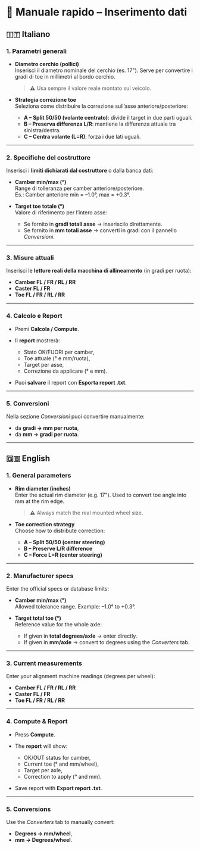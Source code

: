
# 📖 Manuale rapido – Inserimento dati

## 🇮🇹 Italiano

### 1. Parametri generali
- **Diametro cerchio (pollici)**  
  Inserisci il diametro nominale del cerchio (es. 17"). Serve per convertire i gradi di toe in millimetri al bordo cerchio.  
  > ⚠️ Usa sempre il valore reale montato sul veicolo.

- **Strategia correzione toe**  
  Seleziona come distribuire la correzione sull’asse anteriore/posteriore:  
  - **A – Split 50/50 (volante centrato)**: divide il target in due parti uguali.  
  - **B – Preserva differenza L/R**: mantiene la differenza attuale tra sinistra/destra.  
  - **C – Centra volante (L=R)**: forza i due lati uguali.

---

### 2. Specifiche del costruttore
Inserisci i **limiti dichiarati dal costruttore** o dalla banca dati:  

- **Camber min/max (°)**  
  Range di tolleranza per camber anteriore/posteriore.  
  Es.: Camber anteriore min = –1.0°, max = +0.3°.  

- **Target toe totale (°)**  
  Valore di riferimento per l’intero asse:  
  - Se fornito in **gradi totali asse** → inseriscilo direttamente.  
  - Se fornito in **mm totali asse** → converti in gradi con il pannello *Conversioni*.  

---

### 3. Misure attuali
Inserisci le **letture reali della macchina di allineamento** (in gradi per ruota):  
- **Camber FL / FR / RL / RR**  
- **Caster FL / FR**  
- **Toe FL / FR / RL / RR**  

---

### 4. Calcolo e Report
- Premi **Calcola / Compute**.  
- Il **report** mostrerà:
  - Stato OK/FUORI per camber,
  - Toe attuale (° e mm/ruota),
  - Target per asse,
  - Correzione da applicare (° e mm).  

- Puoi **salvare** il report con **Esporta report .txt**.  

---

### 5. Conversioni
Nella sezione *Conversioni* puoi convertire manualmente:
- da **gradi → mm per ruota**,
- da **mm → gradi per ruota**.  

---

## 🇬🇧 English

### 1. General parameters
- **Rim diameter (inches)**  
  Enter the actual rim diameter (e.g. 17"). Used to convert toe angle into mm at the rim edge.  
  > ⚠️ Always match the real mounted wheel size.

- **Toe correction strategy**  
  Choose how to distribute correction:  
  - **A – Split 50/50 (center steering)**  
  - **B – Preserve L/R difference**  
  - **C – Force L=R (center steering)**  

---

### 2. Manufacturer specs
Enter the official specs or database limits:  

- **Camber min/max (°)**  
  Allowed tolerance range. Example: –1.0° to +0.3°.  

- **Target total toe (°)**  
  Reference value for the whole axle:  
  - If given in **total degrees/axle** → enter directly.  
  - If given in **mm/axle** → convert to degrees using the *Converters* tab.  

---

### 3. Current measurements
Enter your alignment machine readings (degrees per wheel):  
- **Camber FL / FR / RL / RR**  
- **Caster FL / FR**  
- **Toe FL / FR / RL / RR**  

---

### 4. Compute & Report
- Press **Compute**.  
- The **report** will show:  
  - OK/OUT status for camber,  
  - Current toe (° and mm/wheel),  
  - Target per axle,  
  - Correction to apply (° and mm).  

- Save report with **Export report .txt**.  

---

### 5. Conversions
Use the *Converters* tab to manually convert:  
- **Degrees → mm/wheel**,  
- **mm → Degrees/wheel**.  
